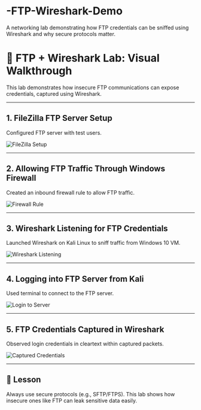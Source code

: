 # -FTP-Wireshark-Demo
A networking lab demonstrating how FTP credentials can be sniffed using Wireshark and why secure protocols matter.

# 🧪 FTP + Wireshark Lab: Visual Walkthrough

This lab demonstrates how insecure FTP communications can expose credentials, captured using Wireshark.

---

## 1. FileZilla FTP Server Setup  
Configured FTP server with test users.

![FileZilla Setup](./images/filezilla-setup.png)

---

## 2. Allowing FTP Traffic Through Windows Firewall  
Created an inbound firewall rule to allow FTP traffic.

![Firewall Rule](./screenshots/firewall-rule.png)

---

## 3. Wireshark Listening for FTP Credentials  
Launched Wireshark on Kali Linux to sniff traffic from Windows 10 VM.

![Wireshark Listening](./screenshots/wireshark-sniff.png)

---

## 4. Logging into FTP Server from Kali  
Used terminal to connect to the FTP server.

![Login to Server](./screenshots/logging-to-server.png)

---

## 5. FTP Credentials Captured in Wireshark  
Observed login credentials in cleartext within captured packets.

![Captured Credentials](./screenshots/allow-wireshark-to-listen.png)

---

## 🔐 Lesson
Always use secure protocols (e.g., SFTP/FTPS). This lab shows how insecure ones like FTP can leak sensitive data easily.
